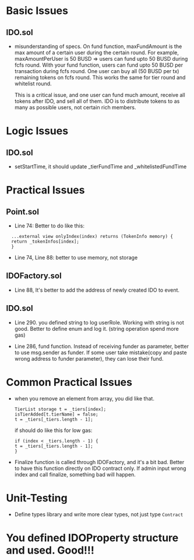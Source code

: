 # Basic Issues

## IDO.sol

- misunderstanding of specs.
  On fund function, maxFundAmount is the max amount of a certain user during the certain round. For example, maxAmountPerUser is 50 BUSD => users can fund upto 50 BUSD during fcfs round.
  With your fund function, users can fund upto 50 BUSD per transaction during fcfs round.
  One user can buy all (50 BUSD per tx) remaining tokens on fcfs round.
  This works the same for tier round and whitelist round.

  This is a critical issue, and one user can fund much amount, receive all tokens after IDO, and sell all of them.
  IDO is to distribute tokens to as many as possible users, not certain rich members.

# Logic Issues

## IDO.sol

- setStartTime, it should update \_tierFundTime and \_whitelistedFundTime

# Practical Issues

## Point.sol

- Line 74: Better to do like this:

```
  ...external view onlyIndex(index) returns (TokenInfo memory) {
  return _tokenInfos[index];
  }
```

- Line 74, Line 88: better to use memory, not storage

## IDOFactory.sol

- Line 88,
  It's better to add the address of newly created IDO to event.

## IDO.sol

- Line 290. you defined string to log userRole. Working with string is not good. Better to define enum and log it. (string operation spend more gas)

- Line 286, fund function. Instead of receiving funder as parameter, better to use msg.sender as funder. If some user take mistake(copy and paste wrong address to funder parameter), they can lose their fund.

# Common Practical Issues

- when you remove an element from array, you did like that.

  ```
  TierList storage t = _tiers[index];
  isTierAdded[t.tierName] = false;
  t = _tiers[_tiers.length - 1];
  ```

  if should do like this for low gas:

  ```
  if (index < _tiers.length - 1) {
  t = _tiers[_tiers.length - 1];
  }
  ```

- Finalize function is called through IDOFactory, and it's a bit bad.
  Better to have this function directly on IDO contract only. If admin input wrong index and call finalize, something bad will happen.

# Unit-Testing

- Define types library and write more clear types, not just type `Contract`

# You defined IDOProperty structure and used. Good!!!
